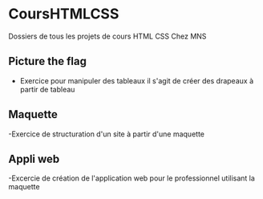 # CoursHTMLCSS
Dossiers de tous les projets de cours HTML CSS Chez MNS

## Picture the flag
- Exercice pour manipuler des tableaux
il s'agit de créer des drapeaux à partir de tableau

## Maquette
-Exercice de structuration d'un site à partir d'une maquette

## Appli web
-Excercie de création de l'application web pour le professionnel utilisant la maquette